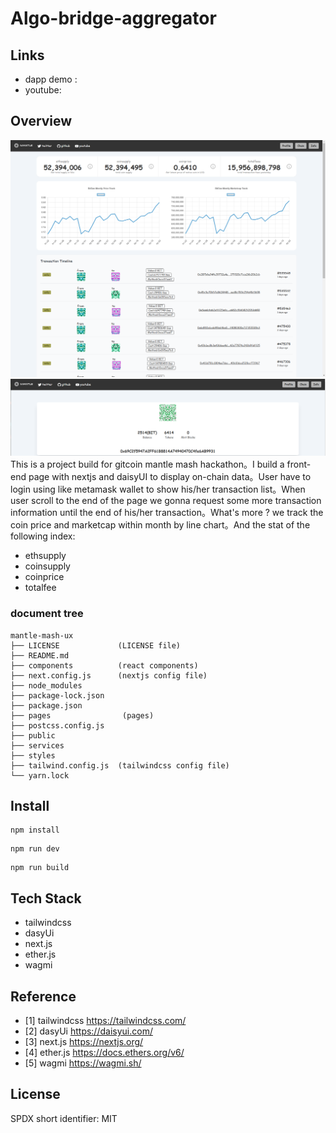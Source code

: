 # Algo-bridge-aggregator

## Links

- dapp demo :
- youtube:

## Overview

![alt ""](/public/overview.png)
![alt ""](/public/account.png)
This is a project build for gitcoin mantle mash hackathon。I build a front-end page with nextjs and daisyUI to display on-chain data。User have to login using like metamask wallet to show his/her transaction list。When user scroll to the end of the page we gonna request some more transaction information until the end of his/her transaction。What's more ? we track the coin price and marketcap within month by line chart。And the stat of the following index:

- ethsupply
- coinsupply
- coinprice
- totalfee

### document tree

```
mantle-mash-ux
├── LICENSE             (LICENSE file)
├── README.md
├── components          (react components)
├── next.config.js      (nextjs config file)
├── node_modules
├── package-lock.json
├── package.json
├── pages                (pages)
├── postcss.config.js
├── public
├── services
├── styles
├── tailwind.config.js  (tailwindcss config file)
└── yarn.lock

```

## Install

```shell
npm install
```

```shell
npm run dev
```

```shell
npm run build
```

## Tech Stack

- tailwindcss
- dasyUi
- next.js
- ether.js
- wagmi

## Reference

- [1] tailwindcss <https://tailwindcss.com/>
- [2] dasyUi <https://daisyui.com/>
- [3] next.js <https://nextjs.org/>
- [4] ether.js <https://docs.ethers.org/v6/>
- [5] wagmi <https://wagmi.sh/>

## License

SPDX short identifier: MIT
